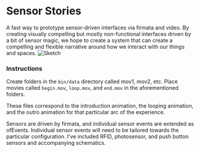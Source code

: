 # Sensor Stories
A fast way to prototype sensor-driven interfaces via firmata and video. By creating visually compelling but mostly non-functional interfaces driven by a bit of sensor magic, we hope to create a system that can create a compelling and flexible narrative around how we interact with our things and spaces.
![Sketch](https://raw.github.com/relaystudio/SensorStories/sketch.jpg)
### Instructions
Create folders in the `bin/data` directory called mov1, mov2, etc. Place movies called `begin.mov`, `loop.mov`, and `end.mov` in the aforementioned folders.

These files correspond to the introduction animation, the looping animation, and the outro animation for that particular arc of the experience.

Sensors are driven by firmata, and individual sensor events are extended as ofEvents. Individual sensor events will need to be tailored towards the particular configuration. I've included RFID, photosensor, and push button sensors and accompanying schematics.